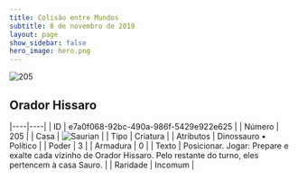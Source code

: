 ```yaml
---
title: Colisão entre Mundos
subtitle: 8 de novembro de 2019
layout: page
show_sidebar: false
hero_image: hero.png
---
```


![205](https://cdn.keyforgegame.com/media/card_front/pt/452_205_4VX768VMCH35_pt.png)

## Orador Hissaro

|----|----|
| ID | e7a0f068-92bc-490a-986f-5429e922e625 |
| Número | 205 |
| Casa | ![Saurian](https://archonarcana.com/images/thumb/9/9e/Saurian_P.png/22px-Saurian_P.png "Sauro") |
| Tipo | Criatura |
| Atributos | Dinossauro • Político |
| Poder | 3 |
| Armadura | 0 |
| Texto | Posicionar.  Jogar: Prepare e exalte cada vizinho de Orador Hissaro. Pelo restante do turno, eles pertencem à casa Sauro. |
| Raridade | Incomum |
